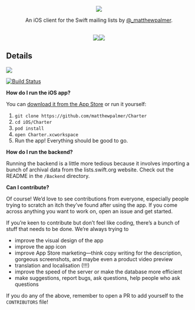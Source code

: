 <p align="center">
  <img src="http://i.imgur.com/ClrkeeK.png" />
</p>

<p align="center">
  An iOS client for the Swift mailing lists by <a href="http://twitter.com/_matthewpalmer"</a>@_matthewpalmer</a>.
</p>

<p align="center">
<br/>
<img src="http://i.imgur.com/ouvY5SA.png" /><img src="http://i.imgur.com/yPScDFa.png" />
<br/>
</p>

## Details

<a href="https://itunes.apple.com/us/app/charter-mailing-list-client/id1082212697?ls=1&amp;mt=8"><img src="http://matthewpalmer.net/charter/app-store.svg"></a>

[![Build Status](https://travis-ci.org/matthewpalmer/Charter.svg?branch=master)](https://travis-ci.org/matthewpalmer/Charter)

**How do I run the iOS app?**

You can [download it from the App Store](https://itunes.apple.com/us/app/charter-mailing-list-client/id1082212697?ls=1&amp;mt=8) or run it yourself:

1. `git clone https://github.com/matthewpalmer/Charter`
2. `cd iOS/Charter`
3. `pod install`
4. `open Charter.xcworkspace`
5. Run the app! Everything should be good to go.

**How do I run the backend?**

Running the backend is a little more tedious because it involves importing a bunch of archival data from the lists.swift.org website. Check out the README in the `/Backend` directory.

**Can I contribute?**

Of course! We’d love to see contributions from everyone, especially people trying to scratch an itch they’ve found after using the app. If you come across anything you want to work on, open an issue and get started.

If you’re keen to contribute but don’t feel like coding, there’s a bunch of stuff that needs to be done. We’re always trying to

* improve the visual design of the app
* improve the app icon
* improve App Store marketing—think copy writing for the description, gorgeous screenshots, and maybe even a product video preview
* translation and localisation (!!!)
* improve the speed of the server or make the database more efficient
* make suggestions, report bugs, ask questions, help people who ask questions

If you do any of the above, remember to open a PR to add yourself to the `CONTRIBUTORS` file!
